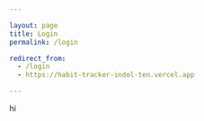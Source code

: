 ```yaml
---

layout: page
title: Login
permalink: /login

redirect_from:
  - /login
  - https://habit-tracker-indol-ten.vercel.app

---
```


hi

